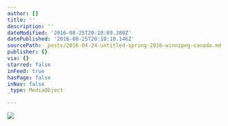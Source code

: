 ```yaml
---
author: []
title: ''
description: ''
dateModified: '2016-08-25T20:10:09.380Z'
datePublished: '2016-08-25T20:10:10.146Z'
sourcePath: _posts/2016-04-24-untitled-spring-2016-winnipeg-canada.md
publisher: {}
via: {}
starred: false
inFeed: true
hasPage: false
inNav: false
_type: MediaObject

---
```

![](https://the-grid-user-content.s3-us-west-2.amazonaws.com/68403e99-d075-4b25-b0c3-29d131f9f6d2.jpg)